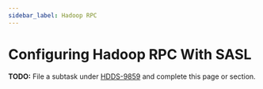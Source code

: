 ```yaml
---
sidebar_label: Hadoop RPC
---
```


# Configuring Hadoop RPC With SASL

**TODO:** File a subtask under [HDDS-9859](https://issues.apache.org/jira/browse/HDDS-9859) and complete this page or section.

